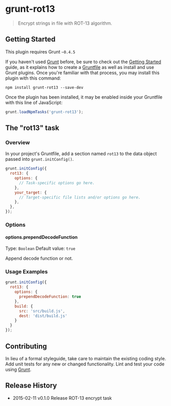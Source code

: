# grunt-rot13

> Encrypt strings in file with ROT-13 algorithm.

## Getting Started
This plugin requires Grunt `~0.4.5`

If you haven't used [Grunt](http://gruntjs.com/) before, be sure to check out the [Getting Started](http://gruntjs.com/getting-started) guide, as it explains how to create a [Gruntfile](http://gruntjs.com/sample-gruntfile) as well as install and use Grunt plugins. Once you're familiar with that process, you may install this plugin with this command:

```shell
npm install grunt-rot13 --save-dev
```

Once the plugin has been installed, it may be enabled inside your Gruntfile with this line of JavaScript:

```js
grunt.loadNpmTasks('grunt-rot13');
```

## The "rot13" task

### Overview
In your project's Gruntfile, add a section named `rot13` to the data object passed into `grunt.initConfig()`.

```js
grunt.initConfig({
  rot13: {
    options: {
      // Task-specific options go here.
    },
    your_target: {
      // Target-specific file lists and/or options go here.
    },
  },
});
```

### Options

#### options.prependDecodeFunction
Type: `Boolean`
Default value: `true`

Append decode function or not.

### Usage Examples

```js
grunt.initConfig({
  rot13: {
    options: {
      prependDecodeFunction: true
    },
    build: {
      src: 'src/build.js',
      dest: 'dist/build.js'
    }
  }
});
```

## Contributing
In lieu of a formal styleguide, take care to maintain the existing coding style. Add unit tests for any new or changed functionality. Lint and test your code using [Grunt](http://gruntjs.com/).

## Release History

* 2015-02-11   v0.1.0   Release ROT-13 encrypt task
